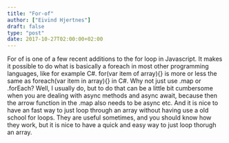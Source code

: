 ```yaml
---
title: "For-of"
author: ["Eivind Hjertnes"]
draft: false
type: "post"
date: 2017-10-27T02:00:00+02:00
---
```


For of is one of a few recent additions to the for loop in Javascript.
It makes it possible to do what is basically a foreach in most other
programming languages, like for example C#. for(var item of array){} is
more or less the same as foreach(var item in array){} in C#. Why not
just use .map or .forEach? Well, I usually do, but to do that can be a
little bit cumbersome when you are dealing with async methods and async
await, because then the arrow function in the .map also needs to be
async etc. And it is nice to have an fast way to just loop through an
array without having use a old school for loops. They are useful
sometimes, and you should know how they work, but it is nice to have a
quick and easy way to just loop thorugh an array.

<div class="HTML">
  <div></div>

</p>

</div>

<div class="HTML">
  <div></div>

<script src="<https://gist.github.com/hjertnes/e1c44f3ba216a59267d6b8323c65213b.js>"></script>

</div>
